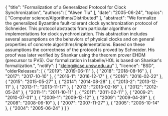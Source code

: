 {
    "title": "Formalization of a Generalized Protocol for Clock Synchronization",
    "authors": [
        "Alwen Tiu"
    ],
    "date": "2005-06-24",
    "topics": [
        "Computer science/Algorithms/Distributed"
    ],
    "abstract": "We formalize the generalized Byzantine fault-tolerant clock synchronization protocol of Schneider. This protocol abstracts from particular algorithms or implementations for clock synchronization. This abstraction includes several assumptions on the behaviors of physical clocks and on general properties of concrete algorithms/implementations. Based on these assumptions the correctness of the protocol is proved by Schneider. His proof was later verified by Shankar using the theorem prover EHDM (precursor to PVS). Our formalization in Isabelle/HOL is based on Shankar's formalization.",
    "notify": [
        "kleing@cse.unsw.edu.au"
    ],
    "licence": "BSD",
    "olderReleases": [
        {
            "2019": "2019-06-11"
        },
        {
            "2018": "2018-08-16"
        },
        {
            "2017": "2017-10-10"
        },
        {
            "2016-1": "2016-12-17"
        },
        {
            "2016": "2016-02-22"
        },
        {
            "2015": "2015-05-27"
        },
        {
            "2014": "2014-08-28"
        },
        {
            "2013-2": "2013-12-11"
        },
        {
            "2013-1": "2013-11-17"
        },
        {
            "2013": "2013-02-16"
        },
        {
            "2012": "2012-05-24"
        },
        {
            "2011-1": "2011-10-11"
        },
        {
            "2011": "2011-02-11"
        },
        {
            "2009-2": "2010-07-01"
        },
        {
            "2009-1": "2009-12-12"
        },
        {
            "2009": "2009-04-29"
        },
        {
            "2008": "2008-06-10"
        },
        {
            "2007": "2007-11-27"
        },
        {
            "2005": "2005-10-14"
        },
        {
            "2004": "2005-06-24"
        }
    ]
}